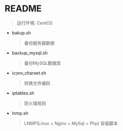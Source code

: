 # README
> 运行环境: CentOS

- bakup.sh
	> 备份服务器数据

- backup_mysql.sh
	> 备份MySQL数据库

- iconv_charset.sh
	> 转换文件编码

- iptables.sh
	> 防火墙规则

- lnmp.sh
	> LNMP(Linux + Nginx + MySql + Php) 安装脚本